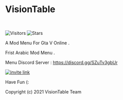 
# VisionTable
<br/>

![Visitors](https://visitor-badge.glitch.me/badge?page_id=VisionTable)
![Stars](https://img.shields.io/github/stars/Vision-Table/VisionTable?style=plastic)
<br/>

A Mod Menu For Gta V Online .

Frist Arabic Mod Menu .

Menu Discord Server : https://discord.gg/SZuTv3gbUr

[![invite link](https://img.shields.io/discord/740565704553791528)](https://www.linkedin.com/in/diogorodrigues02/)

Have Fun (:

Copyright (c) 2021 VisionTable Team
